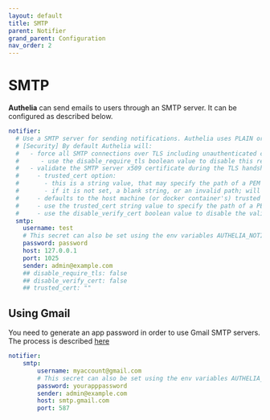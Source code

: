 ```yaml
---
layout: default
title: SMTP
parent: Notifier
grand_parent: Configuration
nav_order: 2
---
```


# SMTP

**Authelia** can send emails to users through an SMTP server.
It can be configured as described below.

```yaml
notifier:
  # Use a SMTP server for sending notifications. Authelia uses PLAIN or LOGIN method to authenticate.
  # [Security] By default Authelia will:
  #   - force all SMTP connections over TLS including unauthenticated connections
  #      - use the disable_require_tls boolean value to disable this requirement (only works for unauthenticated connections)
  #   - validate the SMTP server x509 certificate during the TLS handshake against the hosts trusted certificates
  #     - trusted_cert option:
  #       - this is a string value, that may specify the path of a PEM format cert, it is completely optional
  #       - if it is not set, a blank string, or an invalid path; will still trust the host machine/containers cert store
  #     - defaults to the host machine (or docker container's) trusted certificate chain for validation
  #     - use the trusted_cert string value to specify the path of a PEM format public cert to trust in addition to the hosts trusted certificates
  #     - use the disable_verify_cert boolean value to disable the validation (prefer the trusted_cert option as it's more secure)
  smtp:
    username: test
    # This secret can also be set using the env variables AUTHELIA_NOTIFIER_SMTP_PASSWORD
    password: password
    host: 127.0.0.1
    port: 1025
    sender: admin@example.com
    ## disable_require_tls: false
    ## disable_verify_cert: false
    ## trusted_cert: ""
```

## Using Gmail

You need to generate an app password in order to use Gmail SMTP servers. The process is
described [here](https://support.google.com/accounts/answer/185833?hl=en)

```yaml
notifier:
    smtp:
        username: myaccount@gmail.com
        # This secret can also be set using the env variables AUTHELIA_NOTIFIER_SMTP_PASSWORD
        password: yourapppassword
        sender: admin@example.com
        host: smtp.gmail.com
        port: 587
```